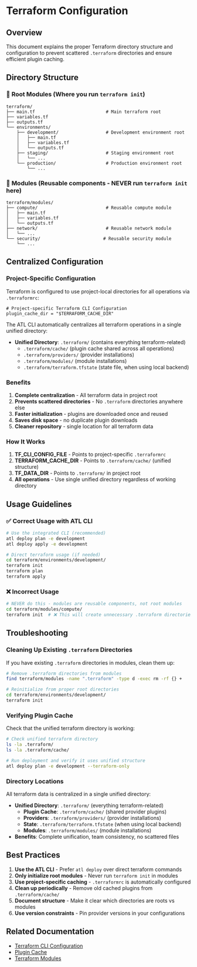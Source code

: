 # Terraform Configuration

## Overview

This document explains the proper Terraform directory structure and configuration to prevent scattered `.terraform` directories and ensure efficient plugin caching.

## Directory Structure

### 🎯 **Root Modules** (Where you run `terraform init`)

```text
terraform/
├── main.tf                           # Main terraform root
├── variables.tf
├── outputs.tf
└── environments/
    ├── development/                  # Development environment root
    │   ├── main.tf
    │   ├── variables.tf
    │   └── outputs.tf
    ├── staging/                      # Staging environment root
    │   └── ...
    └── production/                   # Production environment root
        └── ...
```

### 🚫 **Modules** (Reusable components - NEVER run `terraform init` here)

```text
terraform/modules/
├── compute/                          # Reusable compute module
│   ├── main.tf
│   ├── variables.tf
│   └── outputs.tf
├── network/                          # Reusable network module
│   └── ...
└── security/                        # Reusable security module
    └── ...
```

## Centralized Configuration

### Project-Specific Configuration

Terraform is configured to use project-local directories for all operations via `.terraformrc`:

```hcl
# Project-specific Terraform CLI Configuration
plugin_cache_dir = "$TERRAFORM_CACHE_DIR"
```

The ATL CLI automatically centralizes all terraform operations in a single unified directory:

- **Unified Directory**: `.terraform/` (contains everything terraform-related)
  - `.terraform/cache/` (plugin cache shared across all operations)
  - `.terraform/providers/` (provider installations)
  - `.terraform/modules/` (module installations)
  - `.terraform/terraform.tfstate` (state file, when using local backend)

### Benefits

1. **Complete centralization** - All terraform data in project root
2. **Prevents scattered directories** - No `.terraform` directories anywhere else
3. **Faster initialization** - plugins are downloaded once and reused
4. **Saves disk space** - no duplicate plugin downloads
5. **Cleaner repository** - single location for all terraform data

### How It Works

1. **TF_CLI_CONFIG_FILE** - Points to project-specific `.terraformrc`
2. **TERRAFORM_CACHE_DIR** - Points to `.terraform/cache/` (unified structure)
3. **TF_DATA_DIR** - Points to `.terraform/` in project root
4. **All operations** - Use single unified directory regardless of working directory

## Usage Guidelines

### ✅ **Correct Usage with ATL CLI**

```bash
# Use the integrated CLI (recommended)
atl deploy plan -e development
atl deploy apply -e development

# Direct terraform usage (if needed)
cd terraform/environments/development/
terraform init
terraform plan
terraform apply
```

### ❌ **Incorrect Usage**

```bash
# NEVER do this - modules are reusable components, not root modules
cd terraform/modules/compute/
terraform init  # ❌ This will create unnecessary .terraform directories
```

## Troubleshooting

### Cleaning Up Existing `.terraform` Directories

If you have existing `.terraform` directories in modules, clean them up:

```bash
# Remove .terraform directories from modules
find terraform/modules -name ".terraform" -type d -exec rm -rf {} +

# Reinitialize from proper root directories
cd terraform/environments/development/
terraform init
```

### Verifying Plugin Cache

Check that the unified terraform directory is working:

```bash
# Check unified terraform directory
ls -la .terraform/
ls -la .terraform/cache/

# Run deployment and verify it uses unified structure
atl deploy plan -e development --terraform-only
```

### Directory Locations

All terraform data is centralized in a single unified directory:

- **Unified Directory**: `.terraform/` (everything terraform-related)
  - **Plugin Cache**: `.terraform/cache/` (shared provider plugins)
  - **Providers**: `.terraform/providers/` (provider installations)
  - **State**: `.terraform/terraform.tfstate` (when using local backend)
  - **Modules**: `.terraform/modules/` (module installations)
- **Benefits**: Complete unification, team consistency, no scattered files

## Best Practices

1. **Use the ATL CLI** - Prefer `atl deploy` over direct terraform commands
2. **Only initialize root modules** - Never run `terraform init` in modules
3. **Use project-specific caching** - `.terraformrc` is automatically configured
4. **Clean up periodically** - Remove old cached plugins from `.terraform/cache/`
5. **Document structure** - Make it clear which directories are roots vs modules
6. **Use version constraints** - Pin provider versions in your configurations

## Related Documentation

- [Terraform CLI Configuration](https://developer.hashicorp.com/terraform/cli/config/config-file)
- [Plugin Cache](https://developer.hashicorp.com/terraform/cli/config/config-file#plugin-cache)
- [Terraform Modules](https://developer.hashicorp.com/terraform/language/modules)
